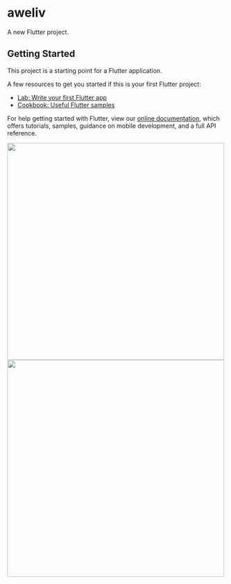 # aweliv

A new Flutter project.

## Getting Started

This project is a starting point for a Flutter application.

A few resources to get you started if this is your first Flutter project:

- [Lab: Write your first Flutter app](https://flutter.dev/docs/get-started/codelab)
- [Cookbook: Useful Flutter samples](https://flutter.dev/docs/cookbook)

For help getting started with Flutter, view our
[online documentation](https://flutter.dev/docs), which offers tutorials,
samples, guidance on mobile development, and a full API reference.

 <img   src=https://user-images.githubusercontent.com/51741195/169140127-cd3d37d7-5577-4fd7-87ae-1d1e1cb029de.png width="500">
 
 <img   src=https://user-images.githubusercontent.com/51741195/169140140-29164747-4dc7-4857-a006-184b1b30a3b5.png  width="500">

